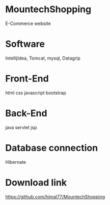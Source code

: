 # MountechShopping
E-Commerce website

# Software
IntellijIdea, Tomcat, mysql, Datagrip

# Front-End
html 
css
javascript
bootstrap

# Back-End
java
servlet
jsp

# Database connection
Hibernate

# Download link
https://github.com/himal77/MountechShopping
